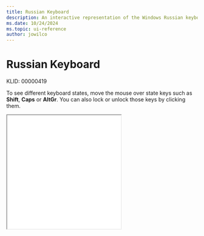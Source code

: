 ```yaml
---
title: Russian Keyboard
description: An interactive representation of the Windows Russian keyboard. To see different keyboard states, click or move the mouse over the state keys.
ms.date: 10/24/2024
ms.topic: ui-reference
author: jowilco
---
```


# Russian Keyboard

KLID: 00000419

To see different keyboard states, move the mouse over state keys such as **Shift**, **Caps** or **AltGr**. You can also lock or unlock those keys by clicking them.

<iframe src="kbdru.html" height="300"></iframe>
